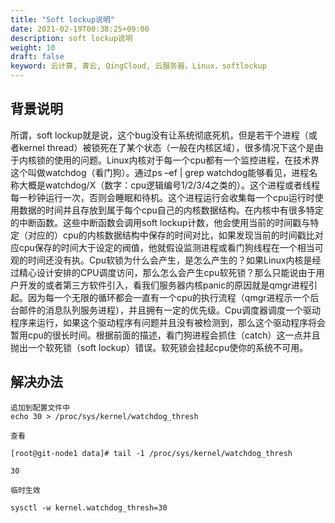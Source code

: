 ```yaml
---
title: "Soft lockup说明"
date: 2021-02-19T00:38:25+09:00
description: soft lockup说明
weight: 10
draft: false
keyword: 云计算, 青云, QingCloud, 云服务器，Linux，softlockup
---
```


## 背景说明

所谓，soft lockup就是说，这个bug没有让系统彻底死机，但是若干个进程（或者kernel thread）被锁死在了某个状态（一般在内核区域），很多情况下这个是由于内核锁的使用的问题。Linux内核对于每一个cpu都有一个监控进程，在技术界这个叫做watchdog（看门狗）。通过ps –ef | grep watchdog能够看见，进程名称大概是watchdog/X（数字：cpu逻辑编号1/2/3/4之类的）。这个进程或者线程每一秒钟运行一次，否则会睡眠和待机。这个进程运行会收集每一个cpu运行时使用数据的时间并且存放到属于每个cpu自己的内核数据结构。在内核中有很多特定的中断函数。这些中断函数会调用soft lockup计数，他会使用当前的时间戳与特定（对应的）cpu的内核数据结构中保存的时间对比，如果发现当前的时间戳比对应cpu保存的时间大于设定的阀值，他就假设监测进程或看门狗线程在一个相当可观的时间还没有执。Cpu软锁为什么会产生，是怎么产生的？如果Linux内核是经过精心设计安排的CPU调度访问，那么怎么会产生cpu软死锁？那么只能说由于用户开发的或者第三方软件引入，看我们服务器内核panic的原因就是qmgr进程引起。因为每一个无限的循环都会一直有一个cpu的执行流程（qmgr进程示一个后台邮件的消息队列服务进程），并且拥有一定的优先级。Cpu调度器调度一个驱动程序来运行，如果这个驱动程序有问题并且没有被检测到，那么这个驱动程序将会暂用cpu的很长时间。根据前面的描述，看门狗进程会抓住（catch）这一点并且抛出一个软死锁（soft lockup）错误。软死锁会挂起cpu使你的系统不可用。

## 解决办法

```
追加到配置文件中
echo 30 > /proc/sys/kernel/watchdog_thresh 

查看

[root@git-node1 data]# tail -1 /proc/sys/kernel/watchdog_thresh

30

临时生效

sysctl -w kernel.watchdog_thresh=30

```

